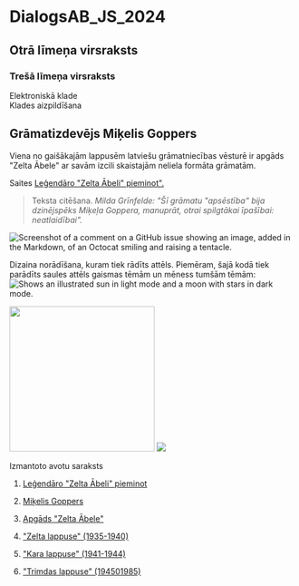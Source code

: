 # DialogsAB_JS_2024
## Otrā līmeņa virsraksts
### Trešā līmeņa virsraksts
Elektroniskā klade  
Klades aizpildīšana  

## Grāmatizdevējs Miķelis Goppers  
Viena no gaišākajām lappusēm latviešu grāmatniecības vēsturē ir apgāds "Zelta Ābele" ar savām izcili skaistajām neliela formāta grāmatām.

Saites  [Leģendāro "Zelta Ābeli" pieminot".](https://www.la.lv/legendaro-zelta-abeli-pieminot)


> Teksta citēšana. _Milda Grīnfelde: "Šī grāmatu "apsēstība" bija dzinējspēks Miķeļa Goppera, manuprāt, otrai spilgtākai īpašībai: neatlaidībai"._

![Screenshot of a comment on a GitHub issue showing an image, added in the Markdown, of an Octocat smiling and raising a tentacle.](https://myoctocat.com/assets/images/base-octocat.svg)

Dizaina norādīšana, kuram tiek rādīts attēls. Piemēram, šajā kodā tiek parādīts saules attēls gaismas tēmām un mēness tumšām tēmām:
<picture>
  <source media="(prefers-color-scheme: dark)" srcset="https://user-images.githubusercontent.com/25423296/163456776-7f95b81a-f1ed-45f7-b7ab-8fa810d529fa.png">
  <source media="(prefers-color-scheme: light)" srcset="https://user-images.githubusercontent.com/25423296/163456779-a8556205-d0a5-45e2-ac17-42d089e3c3f8.png">
  <img alt="Shows an illustrated sun in light mode and a moon with stars in dark mode." src="https://user-images.githubusercontent.com/25423296/163456779-a8556205-d0a5-45e2-ac17-42d089e3c3f8.png">

  <!-- Attēla fails atrodas onedrive mākonī. README.md failā ievietoju ar `</>Iegult`-->
  <img src="https://onedrive.live.com/embed?resid=6F4194188FEAE4F1%219571&authkey=%21AP694yhDJSu8ajE&height=256" width="auto" height="256" />

  <!-- Attēla adresi ieguvu ar LPP/ Copy image link -->
  <img src="https://camo.githubusercontent.com/6df1a997cfc832774a70a651cbce7ebddf991b70987c15ec5b61211396700380/68747470733a2f2f6f6e6564726976652e6c6976652e636f6d2f656d6265643f72657369643d364634313934313838464541453446312532313935373126617574686b65793d25323141503639347968444a537538616a45266865696768743d323536" /> 
</picture>

Izmantoto avotu saraksts
1. <p><a href="https://www.la.lv/legendaro-zelta-abeli-pieminot">Leģendāro "Zelta Ābeli" pieminot</a></p>
2. <p><a href="https://lv.wikipedia.org/wiki/Mi%C4%B7elis_Goppers">Miķelis Goppers</a></p>
3. <p><a href="https://www.biblioteka.lu.lv/resursi/izstades/virtualas-izstades/zelta-lappuse-latvijas-gramatnieciba/apgads-zelta-abele/">Apgāds "Zelta Ābele"</a></p>
4. <p><a href="https://www.biblioteka.lu.lv/resursi/izstades/virtualas-izstades/zelta-lappuse-latvijas-gramatnieciba/apgads-zelta-abele/zelta-lappuse-1935-1940/">"Zelta lappuse" (1935-1940)</a></p>
5. <p><a href="https://www.biblioteka.lu.lv/resursi/izstades/virtualas-izstades/zelta-lappuse-latvijas-gramatnieciba/apgads-zelta-abele/kara-lappuse-1941-1944/">"Kara lappuse" (1941-1944)</a></p>
6. <p><a href="https://www.biblioteka.lu.lv/resursi/izstades/virtualas-izstades/zelta-lappuse-latvijas-gramatnieciba/apgads-zelta-abele/trimdas-lappuse-1945-1985/">"Trimdas lappuse" (194501985)</a>


